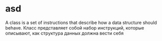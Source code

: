 # asd
A class is a set of instructions that describe how a data structure should behave.
Класс представляет собой набор инструкций, которые описывают, как структура данных должна вести себя 
